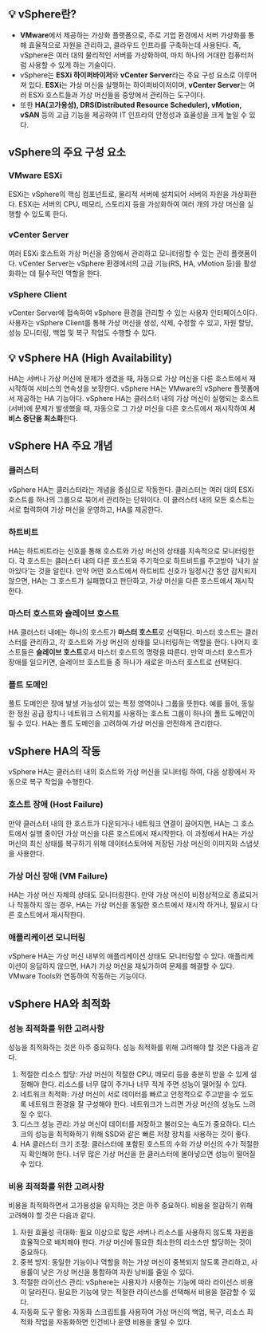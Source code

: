 ## 💡 vSphere란?
- **VMware**에서 제공하는 가상화 플랫폼으로, 주로 기업 환경에서 서버 가상화를 통해 효율적으로 자원을 관리하고, 클라우드 인프라를 구축하는데 사용된다. 즉, vSphere은 여러 대의 물리적인 서버를 가상화하여, 마치 하나의 거대한 컴퓨터처럼 사용할 수 있게 하는 기술이다.
- vSphere는 **ESXi 하이퍼바이저**와 **vCenter Server**라는 주요 구성 요소로 이루어져 있다. **ESXi**는 가상 머신을 실행하는 하이퍼바이저이며, **vCenter Server**는 여러 ESXi 호스트들과 가상 머신들을 중앙에서 관리하는 도구이다.
- 또한 **HA(고가용성), DRS(Distributed Resource Scheduler), vMotion, vSAN** 등의 고급 기능을 제공하여 IT 인프라의 안정성과 효율성을 크게 높일 수 있다.

## vSphere의 주요 구성 요소
### VMware ESXi
ESXi는 vSphere의 핵심 컴포넌트로, 물리적 서버에 설치되어 서버의 자원을 가상화한다. ESXi는 서버의 CPU, 메모리, 스토리지 등을 가상화하여 여러 개의 가상 머신을 실행할 수 있도록 한다.

### vCenter Server
여러 ESXi 호스트와 가상 머신을 중앙에서 관리하고 모니터링할 수 있는 관리 플랫폼이다. vCenter Server는 vSphere 환경에서의 고급 기능(RS, HA, vMotion 등)을 활성화하는 데 필수적인 역할을 한다.

### vSphere Client
vCenter Server에 접속하여 vSphere 환경을 관리할 수 있는 사용자 인터페이스이다. 사용자는 vSphere Client를 통해 가상 머신을 생성, 삭제, 수정할 수 있고, 자원 할당, 성능 모니터링, 백업 및 복구 작업도 수행할 수 있다.

## 💡 vSphere HA (High Availability)
HA는 서버나 가상 머신에 문제가 생겼을 때, 자동으로 가상 머신을 다른 호스트에서 재시작하여 서비스의 연속성을 보장한다.
vSphere HA는 VMware의 vSphere 플랫폼에서 제공하는 HA 기능이다. vSphere HA는 클러스터 내의 가상 머신이 실행되는 호스트(서버)에 문제가 발생했을 때, 자동으로 그 가상 머신을 다른 호스트에서 재시작하여 **서비스 중단을 최소화**한다.

## vSphere HA 주요 개념
### 클러스터
vSphere HA는 클러스터라는 개념을 중심으로 작동한다. 클러스터는 여러 대의 ESXi 호스트를 하나의 그룹으로 묶어서 관리하는 단위이다. 이 클러스터 내의 모든 호스트는 서로 협력하여 가상 머신을 운영하고, HA를 제공한다.

### 하트비트
HA는 하트비트라는 신호를 통해 호스트와 가상 머신의 상태를 지속적으로 모니터링한다. 각 호스트는 클러스터 내의 다른 호스트와 주기적으로 하트비트를 주고받아 '내가 살아있다'는 것을 알린다.
만약 어떤 호스트에서 하트비트 신호가 일정시간 동안 감지되지 않으면, HA는 그 호스트가 실패했다고 판단하고, 가상 머신을 다른 호스트에서 재시작한다.

### 마스터 호스트와 슬레이브 호스트
HA 클러스터 내에는 하나의 호스트가 **마스터 호스트**로 선택된다. 마스터 호스트는 클러스터를 관리하고, 각 호스트와 가상 머신의 상태를 모니터링하는 역할을 한다. 나머지 호스트들은 **슬레이브 호스트**로서 마스터 호스트의 명령을 따른다. 만약 마스터 호스트가 장애를 일으키면, 슬레이브 호스트들 중 하나가 새로운 마스터 호스트로 선택된다.

### 폴트 도메인
폴트 도메인은 장애 발생 가능성이 있는 특정 영역이나 그룹을 뜻한다. 예를 들어, 동일한 정원 공급 장치나 네트워크 스위치를 사용하는 호스트 그룹이 하나의 폴트 도메인이 될 수 있다. HA는 폴트 도메인을 고려하여 가상 머신을 안전하게 관리한다.

## vSphere HA의 작동
vSphere HA는 클러스터 내의 호스트와 가상 머신을 모니터링 하여, 다음 상황에서 자동으로 복구 작업을 수행한다.
### 호스트 장애 (Host Failure)
만약 클러스터 내의 한 호스트가 다운되거나 네트워크 연결이 끊어지면, HA는 그 호스트에서 실행 중이던 가상 머신을 다른 호스트에서 재시작한다.
이 과정에서 HA는 가상 머신의 최신 상태를 복구하기 위해 데이터스토어에 저장된 가상 머신의 이미지와 스냅샷을 사용한다.

### 가상 머신 장애 (VM Failure)
HA는 가상 머신 자체의 상태도 모니터링한다. 만약 가상 머신이 비정상적으로 종료되거나 작동하지 않는 경우, HA는 가상 머신을 동일한 호스트에서 재시작 하거나, 필요시 다른 호스트에서 재시작한다.

### 애플리케이션 모니터링
vSphere HA는 가상 머신 내부의 애플리케이션 상태도 모니터링할 수 있다. 애플리케이션이 응답하지 않으면, HA가 가상 머신을 재싲가하여 문제를 해결할 수 있다. VMware Tools와 연동하여 작동하는 기능이다.

## vSphere HA와 최적화

### 성능 최적화를 위한 고려사항
성능을 최적화하는 것은 아주 중요하다. 성능 최적화를 위해 고려해야 할 것은 다음과 같다.
1. 적절한 리소스 할당: 가상 머신이 적절한 CPU, 메모리 등을 충분히 받을 수 있게 설정해야 한다. 리소스를 너무 많이 주거나 너무 적게 주면 성능이 떨어질 수 있다.
2. 네트워크 최적화: 가상 머신이 서로 데이터를 빠르고 안정적으로 주고받을 수 있도록 네트워크 환경을 잘 구성해야 한다. 네트워크가 느리면 가상 머신의 성능도 느려질 수 있다.
3. 디스크 성능 관리: 가상 머신이 데이터를 저장하고 불러오는 속도가 중요하다. 디스크의 성능을 최적화하기 위해 SSD와 같은 빠른 저장 장치를 사용하는 것이 좋다.
4. HA 클러스터 크기 조정: 클러스터에 포함된 호스트의 수와 가상 머신의 수가 적절한지 확인해야 한다. 너무 많은 가상 머신을 한 클러스터에 몰아넣으면 성능이 떨어질 수 있다.

### 비용 최적화를 위한 고려사항
비용을 최적화하면서 고가용성을 유지하는 것은 아주 중요하다. 비용을 절감하기 위해 고려해야 할 것은 다음과 같다.
1. 자원 효율성 극대화: 필요 이상으로 많은 서버나 리소스를 사용하지 않도록 자원을 효율적으로 배치해야 한다. 가상 머신에 필요한 최소한의 리소스만 할당하는 것이 중요하다.
2. 중복 방지: 동일한 기능이나 역할을 하는 가상 머신이 중복되지 않도록 관리하고, 사용률이 낮은 가상 머신을 통합하여 자원 낭비를 줄일 수 있다.
3. 적절한 라이선스 관리: vSphere는 사용자가 사용하는 기능에 따라 라이선스 비용이 달라진다. 필요한 기능에 맞는 적절한 라이선스를 선택해서 비용을 절감할 수 있다.
4. 자동화 도구 활용: 자동화 스크립트를 사용하여 가상 머신의 백업, 복구, 리소스 최적화 작업을 자동화하면 인건비나 운영 비용을 줄일 수 있다.